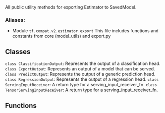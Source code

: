 All public utility methods for exporting Estimator to SavedModel.
### Aliases:
- Module `tf.compat.v2.estimator.export`
This file includes functions and constants from core (model_utils) and export.py
## Classes
`class ClassificationOutput`: Represents the output of a classification head.
`class ExportOutput`: Represents an output of a model that can be served.
`class PredictOutput`: Represents the output of a generic prediction head.
`class RegressionOutput`: Represents the output of a regression head.
`class ServingInputReceiver`: A return type for a serving_input_receiver_fn.
`class TensorServingInputReceiver`: A return type for a serving_input_receiver_fn.
## Functions
